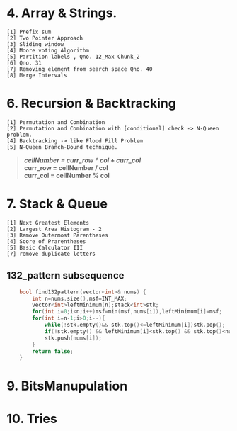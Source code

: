 
# 4. Array & Strings.
    [1] Prefix sum
    [2] Two Pointer Approach
    [3] Sliding window
    [4] Moore voting Algorithm
    [5] Partition labels , Qno. 12_Max Chunk_2
    [6] Qno. 31
    [7] Removing element from search space Qno. 40
    [8] Merge Intervals


# 6. Recursion & Backtracking
    [1] Permutation and Combination
    [2] Permutation and Combination with [conditional] check -> N-Queen problem.
    [4] Backtracking -> like Flood Fill Problem
    [5] N-Queen Branch-Bound technique.


> _**cellNumber = curr_row * col + curr_col**_<br>
 **curr_row = cellNumber / col <br> curr_col = cellNumber % col**
# 7. Stack & Queue
    [1] Next Greatest Elements
    [2] Largest Area Histogram - 2
    [3] Remove Outermost Parentheses
    [4] Score of Prarentheses
    [5] Basic Calculator III
    [7] remove duplicate letters
## 132_pattern subsequence
```cpp
    bool find132pattern(vector<int>& nums) {
        int n=nums.size(),msf=INT_MAX;
        vector<int>leftMinimum(n);stack<int>stk;
        for(int i=0;i<n;i++)msf=min(msf,nums[i]),leftMinimum[i]=msf;
        for(int i=n-1;i>0;i--){
            while(!stk.empty()&& stk.top()<=leftMinimum[i])stk.pop();
            if(!stk.empty() && leftMinimum[i]<stk.top() && stk.top()<nums[i])return true;
            stk.push(nums[i]);
        }
        return false;
    }
```

# 9. BitsManupulation
# 10. Tries
